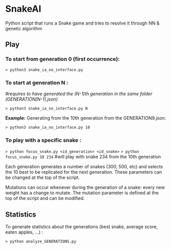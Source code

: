 # SnakeAI
Python script that runs a Snake game and tries to resolve it through NN &amp; genetic algorithm

## Play 

### To start from generation 0 (first occurrence):

`> python3 snake_ia_no_interface.py`

### To start at generation N :   
*#requires to have generated the (N-1)th generation in the same folder (GENERATION[N-1].json)*

`> python3 snake_ia_no_interface.py N`
    
**Example:** Generating from the 10th generation from the GENERATION9.json:

`> python3 snake_ia_no_interface.py 10`
    
### To play with a specific snake :

`> python focus_snake.py <id_generation> <id_snake>`
`> python focus_snake.py 10 234`          #will play with snake 234 from the 10th generation
    
Each generation generates a number of snakes (300, 500, etc) and selects the 10 best to be replicated for the next generation.
These parameters can be changed at the top of the script.

Mutations can occur whenever during the generation of a snake: every new weight has a change to mutate. The mutation parameter is defined at the top of the script and can be modified. 

## Statistics
To generate statistics about the generations (best snake, average score, eaten apples, ...) :

`> python analyze_GENERATIONS.py`
